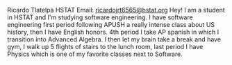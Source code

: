 Ricardo Tlatelpa 
 HSTAT
 Email: ricardojrt6565@hstat.org
 Hey! I am a student in HSTAT and I'm studying software engineering.
I have software engineering first period following APUSH a really intense class about US history, then I have English honors. 4th period I take AP spanish in which I transition into Advanced Algebra.
I then let my brain take a break and have gym, I walk up 5 flights of stairs to the lunch room, last period I have Physics which is one of my favorite classes next to Software.